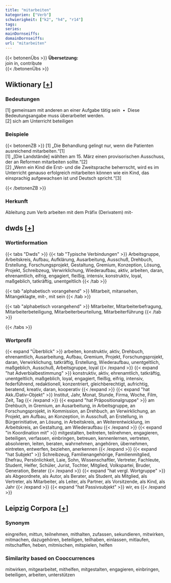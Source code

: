 ```yaml
---
title: "mitarbeiten"
kategorien: ["Verb"]
schwierigkeit: ["k2", "h4", "r14"]
tags:
series:
mainDornseiffs:
domainDornseiffs:
url: "mitarbeiten"
---
```


{{< betonenÜbs >}}
**Übersetzung:**  
join in, contribute  
{{< /betonenÜbs >}}

## Wiktionary [[+](https://de.wiktionary.org/wiki/mitarbeiten)]

### Bedeutungen
[1] gemeinsam mit anderen an einer Aufgabe tätig sein  •  Diese Bedeutungsangabe muss überarbeitet werden.  
[2] sich am Unterricht beteiligen  

### Beispiele
{{< betonenZB >}}
[1] „Die Behandlung gelingt nur, wenn die Patienten ausreichend mitarbeiten.“[1]  
[1] „[Die Landstände] wählten am 15. März einen provisorischen Ausschuss, der an Reformen mitarbeiten sollte.“[2]  
[2] „Wenn ein Kind die Erst- und die Zweitsprache beherrscht, wird es im Unterricht genauso erfolgreich mitarbeiten können wie ein Kind, das einsprachig aufgewachsen ist und Deutsch spricht.“[3]  

{{< /betonenZB >}}
### Herkunft
Ableitung zum Verb arbeiten mit dem Präfix (Derivatem) mit-  



## dwds [[+](https://www.dwds.de/wb/mitarbeiten)]

### Wortinformation
{{< tabs "Dwds" >}}
{{< tab "Typische Verbindungen" >}}
Arbeitsgruppe, Arbeitskreis, Aufbau, Aufklärung, Ausarbeitung, Ausschuß, Drehbuch, Erstellung, Forschungsprojekt, Gestaltung, Gremium, Konzeption, Lösung, Projekt, Schreibzeug, Verwirklichung, Wiederaufbau, aktiv, arbeiten, daran, ehrenamtlich, eifrig, engagiert, fleißig, intensiv, konstruktiv, loyal, maßgeblich, tatkräftig, unentgeltlich
{{< /tab >}}

{{< tab "alphabetisch vorangehend" >}}
Mitarbeit, mitansehen, Mitangeklagte, mit-, mit sein
{{< /tab >}}

{{< tab "alphabetisch vorangehend" >}}
Mitarbeiter, Mitarbeiterbefragung, Mitarbeiterbeteiligung, Mitarbeiterbeurteilung, Mitarbeiterführung
{{< /tab >}}

{{< /tabs >}}

### Wortprofil
{{< expand "Überblick" >}} arbeiten, konstruktiv, aktiv, Drehbuch, ehrenamtlich, Ausarbeitung, Aufbau, Gremium, Projekt, Forschungsprojekt, daran, Verwirklichung, tatkräftig, Erstellung, Wiederaufbau, unentgeltlich, maßgeblich, Ausschuß, Arbeitsgruppe, loyal {{< /expand >}}
{{< expand "hat Adverbialbestimmung" >}} konstruktiv, aktiv, ehrenamtlich, tatkräftig, unentgeltlich, maßgeblich, loyal, engagiert, fleißig, eifrig, intensiv, federführend, redaktionell, konzentriert, gleichberechtigt, aufrichtig, beratend, kreativ, daran, kooperativ {{< /expand >}}
{{< expand "hat Akk./Dativ-Objekt" >}} Institut, Jahr, Monat, Stunde, Firma, Woche, Film, Zeit, Tag {{< /expand >}}
{{< expand "hat Präpositionalgruppe" >}} am Drehbuch, in Gremium, an Ausarbeitung, in Arbeitsgruppe, an Forschungsprojekt, in Kommission, an Drehbuch, an Verwirklichung, an Projekt, am Aufbau, an Konzeption, in Ausschuß, an Erstellung, in Bürgerinitiative, an Lösung, in Arbeitskreis, an Weiterentwicklung, im Arbeitskreis, an Gestaltung, am Wiederaufbau {{< /expand >}}
{{< expand "in Koordination mit" >}} mitgestalten, beitreten, teilnehmen, engagieren, beteiligen, verfassen, einbringen, betreuen, kennenlernen, vertreten, absolvieren, leiten, beraten, wahrnehmen, angehören, übernehmen, eintreten, entwerfen, beziehen, anerkennen {{< /expand >}}
{{< expand "hat Subjekt" >}} Schreibzeug, Familienangehörige, Familienmitglied, Ehefrau, Persönlichkeit, Laie, Sohn, Wissenschaftler, Vertreter, Fachleute, Student, Helfer, Schüler, Jurist, Tochter, Mitglied, Volkspartei, Bruder, Generation, Berater {{< /expand >}}
{{< expand "hat vergl. Wortgruppe" >}} als Abgeordnete, als Autor, als Berater, als Student, als Mitglied, als Vertreter, als Mitarbeiter, als Leiter, als Partner, als Vorsitzende, als Kind, als Jahr {{< /expand >}}
{{< expand "hat Passivsubjekt" >}} wir, es {{< /expand >}}

## Leipzig Corpora [[+](https://corpora.uni-leipzig.de/en/res?word=mitarbeiten&corpusId=deu_newscrawl-public_2018)]


### Synonym
eingreifen, mittun, teilnehmen, mithalten, zufassen, sekundieren, mitwirken, mitmachen, dazugehören, beteiligen, teilhaben, einlassen, mitlaufen, mitschaffen, heben, mitmischen, mitspielen, helfen


### Similarity based on Cooccurrences
mitwirken, mitgearbeitet, mithelfen, mitgestalten, engagieren, einbringen, beteiligen, arbeiten, unterstützen

